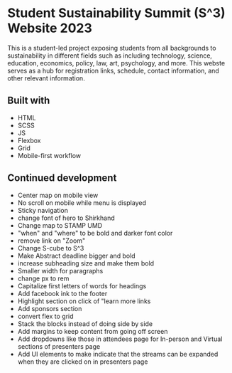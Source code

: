 # Student Sustainability Summit (S^3) Website 2023

This is a student-led project exposing students from all backgrounds to sustainability in different fields such as including technology, science, education, economics, policy, law, art, psychology, and more. This webste serves as a hub for registration links, schedule, contact information, and other relevant information.

## Built with
- HTML
- SCSS
- JS
- Flexbox
- Grid
- Mobile-first workflow

## Continued development

- Center map on mobile view
- No scroll on mobile while menu is displayed
- Sticky navigation
- change font of hero to Shirkhand
- Change map to STAMP UMD
- "when" and "where" to be bold and darker font color
- remove link on "Zoom"
- Change S-cube to S^3
- Make Abstract deadline bigger and bold
- increase subheading size and make them bold
- Smaller width for paragraphs
- change px to rem
- Capitalize first letters of words for headings
- Add facebook ink to the footer
- Highlight section on click of "learn more links
- Add sponsors section 
- convert flex to grid
- Stack the blocks instead of doing side by side
- Add margins to keep content from going off screen
- Add dropdowns like those in attendees page for In-person and Virtual sections of presenters page
- Add UI elements to make indicate that the streams can be expanded when they are clicked on in presenters page




